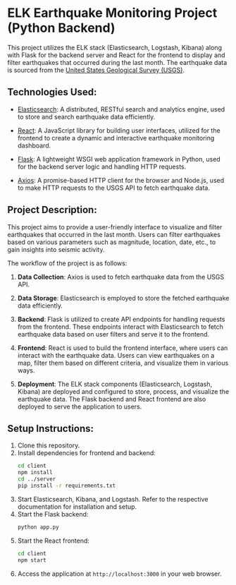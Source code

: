 # ELK Earthquake Monitoring Project (Python Backend)

This project utilizes the ELK stack (Elasticsearch, Logstash, Kibana) along with Flask for the backend server and React for the frontend to display and filter earthquakes that occurred during the last month. The earthquake data is sourced from the [United States Geological Survey (USGS)](https://earthquake.usgs.gov/).

## Technologies Used:

- [Elasticsearch](https://www.elastic.co/elasticsearch/): A distributed, RESTful search and analytics engine, used to store and search earthquake data efficiently.

- [React](https://reactjs.org/): A JavaScript library for building user interfaces, utilized for the frontend to create a dynamic and interactive earthquake monitoring dashboard.

- [Flask](https://flask.palletsprojects.com/): A lightweight WSGI web application framework in Python, used for the backend server logic and handling HTTP requests.

- [Axios](https://axios-http.com/): A promise-based HTTP client for the browser and Node.js, used to make HTTP requests to the USGS API to fetch earthquake data.

## Project Description:

This project aims to provide a user-friendly interface to visualize and filter earthquakes that occurred in the last month. Users can filter earthquakes based on various parameters such as magnitude, location, date, etc., to gain insights into seismic activity.

The workflow of the project is as follows:

1. **Data Collection**: Axios is used to fetch earthquake data from the USGS API.

2. **Data Storage**: Elasticsearch is employed to store the fetched earthquake data efficiently.

3. **Backend**: Flask is utilized to create API endpoints for handling requests from the frontend. These endpoints interact with Elasticsearch to fetch earthquake data based on user filters and serve it to the frontend.

4. **Frontend**: React is used to build the frontend interface, where users can interact with the earthquake data. Users can view earthquakes on a map, filter them based on different criteria, and visualize them in various ways.

5. **Deployment**: The ELK stack components (Elasticsearch, Logstash, Kibana) are deployed and configured to store, process, and visualize the earthquake data. The Flask backend and React frontend are also deployed to serve the application to users.

## Setup Instructions:

1. Clone this repository.
2. Install dependencies for frontend and backend:
    ```bash
    cd client
    npm install
    cd ../server
    pip install -r requirements.txt
    ```
3. Start Elasticsearch, Kibana, and Logstash. Refer to the respective documentation for installation and setup.
4. Start the Flask backend:
    ```bash
    python app.py
    ```
5. Start the React frontend:
    ```bash
    cd client
    npm start
    ```
6. Access the application at `http://localhost:3000` in your web browser.
